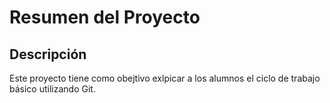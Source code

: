 # Resumen del Proyecto

## Descripción
Este proyecto tiene como obejtivo exlpicar a los alumnos el ciclo de trabajo básico utilizando Git.

